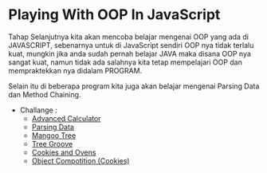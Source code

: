 # Playing With OOP In JavaScript

Tahap Selanjutnya kita akan mencoba belajar mengenai OOP yang ada di JAVASCRIPT, sebenarnya untuk di JavaScript sendiri OOP nya tidak terlalu kuat, mungkin jika anda sudah pernah belajar JAVA maka disana OOP nya sangat kuat, namun tidak ada salahnya kita tetap mempelajari OOP dan mempraktekkan nya didalam PROGRAM.

Selain itu di beberapa program kita juga akan belajar mengenai Parsing Data dan Method Chaining.

- Challange : 
    - [Advanced Calculator](./Advanced-Calculator)
    - [Parsing Data](./Parsing-Data)
    - [Mangoo Tree](./Mangoo-Tree)
    - [Tree Groove](./Tree-Grove)
    - [Cookies and Ovens](./Object-Compotition-Cookies)
    - [Object Compotition (Cookies)](./Object-Compotition(Cookies))

